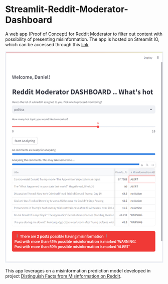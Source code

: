 # Streamlit-Reddit-Moderator-Dashboard
A web app (Proof of Concept) for Reddit Moderator to filter out content with possibility of presenting misinformation. The app is hosted on Streamlit IO, which can be accessed through this [link](https://reddit-moderator-dashboard.streamlit.app/)

![Screenshot of Reddit Moderator Dashboard POC (developed using Streamlit)](./image/Screenshot_reddit_moderator_dashboard.png)


This app leverages on a misinformation prediction model developed in project [Distinguish Facts from Misinformation on Reddit](https://github.com/cy-chin/Distinguish-Facts-from-Misinformation).
